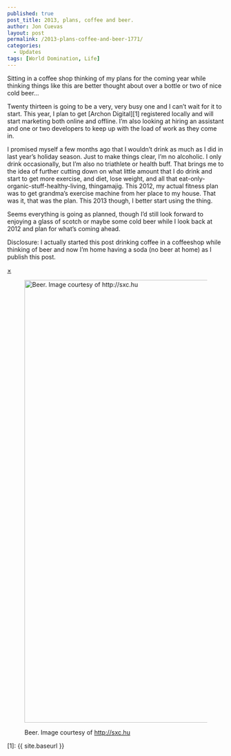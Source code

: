 ```yaml
---
published: true
post_title: 2013, plans, coffee and beer.
author: Jon Cuevas
layout: post
permalink: /2013-plans-coffee-and-beer-1771/
categories:
  - Updates
tags: [World Domination, Life]
---
```

Sitting in a coffee shop thinking of my plans for the coming year while thinking things like this are better thought about over a bottle or two of nice cold beer&#8230;<!--more-->

Twenty thirteen is going to be a very, very busy one and I can&#8217;t wait for it to start. This year, I plan to get [Archon Digital][1] registered locally and will start marketing both online and offline. I&#8217;m also looking at hiring an assistant and one or two developers to keep up with the load of work as they come in.

I promised myself a few months ago that I wouldn&#8217;t drink as much as I did in last year&#8217;s holiday season. Just to make things clear, I&#8217;m no alcoholic. I only drink occasionally, but I&#8217;m also no triathlete or health buff. That brings me to the idea of further cutting down on what little amount that I do drink and start to get more exercise, and diet, lose weight, and all that eat-only-organic-stuff-healthy-living, thingamajig. This 2012, my actual fitness plan was to get grandma&#8217;s exercise machine from her place to my house. That was it, that was the plan. This 2013 though, I better start using the thing.

Seems everything is going as planned, though I&#8217;d still look forward to enjoying a glass of scotch or maybe some cold beer while I look back at 2012 and plan for what&#8217;s coming ahead.

<div class="alert-box secondary">
  <p>
    Disclosure: I actually started this post drinking coffee in a coffeeshop while thinking of beer and now I&#8217;m home having a soda (no beer at home) as I publish this post.<a href="{{ site.baseurl }}/stats-recovered-jetpack-fixed-1664/"><br /> </a>
  </p>
  
  <a href="" class="close">&times;</a>
</div><figure class="figure alignnone">

<img title="Beer" alt="Beer. Image courtesy of http://sxc.hu" src="{{ site.baseurl }}/assets/images/legacy/beer_871700_98568385-768x1024.jpg" width="768" height="1024" /><figcaption>Beer. Image courtesy of http://sxc.hu</figcaption></figure>

 [1]: {{ site.baseurl }}